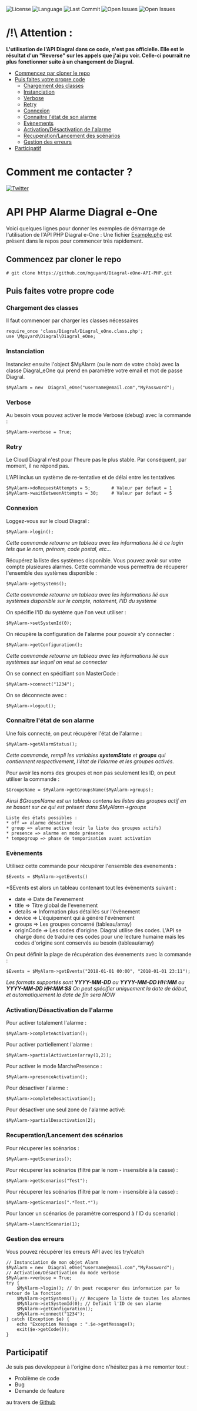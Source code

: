 ![License](https://badgen.net/github/license/mguyard/Diagral-eOne-API-PHP) ![Language](https://badgen.net/badge/Language/PHP/blue)
![Last Commit](https://badgen.net/github/last-commit/mguyard/Diagral-eOne-API-PHP)
![Open Issues](https://badgen.net/github/open-issues/mguyard/Diagral-eOne-API-PHP) ![Open Issues](https://badgen.net/github/open-prs/mguyard/Diagral-eOne-API-PHP)


# /!\ Attention : <!-- omit in toc -->

**L'utilisation de l'API Diagral dans ce code, n'est pas officielle. Elle est le résultat d'un "Reverse" sur les appels que j'ai pu voir.
Celle-ci pourrait ne plus fonctionner suite à un changement de Diagral.**

- [Commencez par cloner le repo](#commencez-par-cloner-le-repo)
- [Puis faites votre propre code](#puis-faites-votre-propre-code)
  - [Chargement des classes](#chargement-des-classes)
  - [Instanciation](#instanciation)
  - [Verbose](#verbose)
  - [Retry](#retry)
  - [Connexion](#connexion)
  - [Connaitre l'état de son alarme](#connaitre-létat-de-son-alarme)
  - [Evènements](#evènements)
  - [Activation/Désactivation de l'alarme](#activationdésactivation-de-lalarme)
  - [Recuperation/Lancement des scénarios](#recuperationlancement-des-scénarios)
  - [Gestion des erreurs](#gestion-des-erreurs)
- [Participatif](#participatif)

# Comment me contacter ? <!-- omit in toc -->

[![Twitter](https://badgen.net/badge/Twitter/mguyard/cyan?icon=twitter)](https://twitter.com/mguyard)



# API PHP Alarme Diagral e-One <!-- omit in toc -->

Voici quelques lignes pour donner les exemples de démarrage de l'utilisation de l'API PHP Diagral e-One :
Une fichier [Example.php](/mguyard/Diagral-eOne-API-PHP/blob/master/Example.php) est présent dans le repos pour commencer très rapidement.


## Commencez par cloner le repo

```
# git clone https://github.com/mguyard/Diagral-eOne-API-PHP.git
```

## Puis faites votre propre code


### Chargement des classes

Il faut commencer par charger les classes nécessaires
```
require_once 'class/Diagral/Diagral_eOne.class.php';
use \Mguyard\Diagral\Diagral_eOne;
```

### Instanciation

Instanciez ensuite l'object $MyAlarm (ou le nom de votre choix) avec la classe Diagral_eOne qui prend en paramètre votre email et mot de passe Diagral.
```
$MyAlarm = new  Diagral_eOne("username@email.com","MyPassword");
```

### Verbose

Au besoin vous pouvez activer le mode Verbose (debug) avec la commande :
```
$MyAlarm->verbose = True;
```

### Retry

Le Cloud Diagral n'est pour l'heure pas le plus stable. Par conséquent, par moment, il ne répond pas.

L'API inclus un système de re-tentative et de délai entre les tentatives

```
$MyAlarm->doRequestAttempts = 5;        # Valeur par defaut = 1
$MyAlarm->waitBetweenAttempts = 30;     # Valeur par defaut = 5
```

### Connexion

Loggez-vous sur le cloud Diagral :
```
$MyAlarm->login();
```
*Cette commande retourne un tableau avec les informations lié à ce login tels que le nom, prénom, code postal, etc...*

Récupérez la liste des systèmes disponible. Vous pouvez avoir sur votre compte plusieures alarmes. Cette commande vous permettra de récuperer l'ensemble des systèmes disponible :
```
$MyAlarm->getSystems();
```
*Cette commande retourne un tableau avec les informations lié aux systèmes disponible sur le compte, notament, l'ID du système*

On spécifie l'ID du système que l'on veut utiliser :
```
$MyAlarm->setSystemId(0);
```

On récupère la configuration de l'alarme pour pouvoir s'y connecter :
```
$MyAlarm->getConfiguration();
```
*Cette commande retourne un tableau avec les informations lié aux systèmes sur lequel on veut se connecter*

On se connect en spécifiant son MasterCode :
```
$MyAlarm->connect("1234");
```

On se déconnecte avec :
```
$MyAlarm->logout();
```

### Connaitre l'état de son alarme

Une fois connecté, on peut récupérer l'état de l'alarme :
```
$MyAlarm->getAlarmStatus();
```
*Cette commande, rempli les variables **systemState** et **groups** qui contiennent respectivement, l'état de l'alarme et les groupes activés.*

Pour avoir les noms des groupes et non pas seulement les ID, on peut utiliser la commande :
```
$GroupsName = $MyAlarm->getGroupsName($MyAlarm->groups);
```
*Ainsi $GroupsName est un tableau contenu les listes des groupes actif en se basant sur ce qui est présent dans $MyAlarm->groups*

```
Liste des états possibles :
* off => alarme désactivé
* group => alarme active (voir la liste des groupes actifs)
* presence => alarme en mode présence
* tempogroup => phase de temporisation avant activation
```

### Evènements

Utilisez cette commande pour récupérer l'ensemble des evenements :
```
$Events = $MyAlarm->getEvents()
```
*$Events est alors un tableau contenant tout les évènements suivant :
* date => Date de l'evenement
* title => Titre global de l'evenement
* details => Information plus détaillés sur l'évènement
* device => L'équipement qui à généré l'évènement
* groups => Les groupes concerné (tableau/array)
* originCode => Les codes d'origine. Diagral utilise des codes. L'API se charge donc de traduire ces codes pour une lecture humaine mais les codes d'origine sont conservés au besoin (tableau/array)

On peut définir la plage de récupération des évenements avec la commande :
```
$Events = $MyAlarm->getEvents("2018-01-01 00:00", "2018-01-01 23:11");
```
*Les formats supportés sont **YYYY-MM-DD** ou **YYYY-MM-DD HH:MM** ou **YYYY-MM-DD HH:MM:SS***
*On peut spécifier uniquement la date de début, et automatiquement la date de fin sera NOW*

### Activation/Désactivation de l'alarme

Pour activer totalement l'alarme :
```
$MyAlarm->completeActivation();
```

Pour activer partiellement l'alarme :
```
$MyAlarm->partialActivation(array(1,2));
```

Pour activer le mode MarchePresence :
```
$MyAlarm->presenceActivation();
```

Pour désactiver l'alarme :
```
$MyAlarm->completeDesactivation();
```

Pour désactiver une seul zone de l'alarme activé:
```
$MyAlarm->partialDesactivation(2);
```

### Recuperation/Lancement des scénarios

Pour récuperer les scénarios :
```
$MyAlarm->getScenarios();
```

Pour récuperer les scénarios (filtré par le nom - insensible à la casse) :
```
$MyAlarm->getScenarios("Test");
```

Pour récuperer les scénarios (filtré par le nom - insensible à la casse) :
```
$MyAlarm->getScenarios(".*Test.*");
```

Pour lancer un scénarios (le paramètre correspond à l'ID du scenario) :
```
$MyAlarm->launchScenario(1);
```

### Gestion des erreurs

Vous pouvez récupérer les erreurs API avec les try/catch

```
// Instanciation de mon objet Alarm
$MyAlarm = new  Diagral_eOne("username@email.com","MyPassword");
// Activation/Désactivation du mode verbose
$MyAlarm->verbose = True;
try {
    $MyAlarm->login(); // On peut recuperer des information par le retour de la fonction
    $MyAlarm->getSystems(); // Recupere la liste de toutes les alarmes
    $MyAlarm->setSystemId(0); // Definit l'ID de son alarme
    $MyAlarm->getConfiguration();
    $MyAlarm->connect("1234");
} catch (Exception $e) {
    echo "Exception Message : ".$e->getMessage();
    exit($e->getCode());
}
```

## Participatif

Je suis pas developpeur à l'origine donc n'hésitez pas à me remonter tout :
* Problème de code
* Bug
* Demande de feature

au travers de [Github](https://github.com/mguyard/Diagral-eOne-API-PHP/issues/new)
